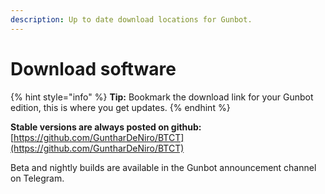 ```yaml
---
description: Up to date download locations for Gunbot.
---
```


# Download software

{% hint style="info" %}
**Tip:** Bookmark the download link for your Gunbot edition, this is where you get updates.
{% endhint %}

**Stable versions are always posted on github:** [https://github.com/GuntharDeNiro/BTCT](https://github.com/GuntharDeNiro/BTCT)

Beta and nightly builds are available in the Gunbot announcement channel on Telegram.

